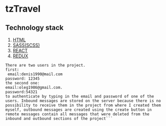 # tzTravel

<h2>Technology stack</h2>
<ol>
  <li><a href="https://developer.mozilla.org/ru/docs/Learn/HTML/%D0%92%D0%B2%D0%B5%D0%B4%D0%B5%D0%BD%D0%B8%D0%B5_%D0%B2_HTML">HTML</a></li>
  <li><a href="https://sass-scss.ru/guide/">SASS(SCSS)</a></li>
  <li><a href="https://reactjs.org/">REACT</a></li>
  <li><a href="https://redux.js.org/">REDUX</a></li>
</ol>

```In order to run the project locally, the first clone the repository the second using the command line, go to the root of the project and use the command npm start to run it.
There are two users in the project. 
first:
 email:denis1990@mail.com
password: 12345
the second one:
email:oleg1986@gmail.com.
password:54321
to authenticate by typing in the email and password of one of the users. Inbound messages are stored on the server because there is no possibility to receive them in the project from where I created them myself, outbound messages are created using the create button in remote messages contain all messages that were deleted from the inbound and outbound sections of the project```
